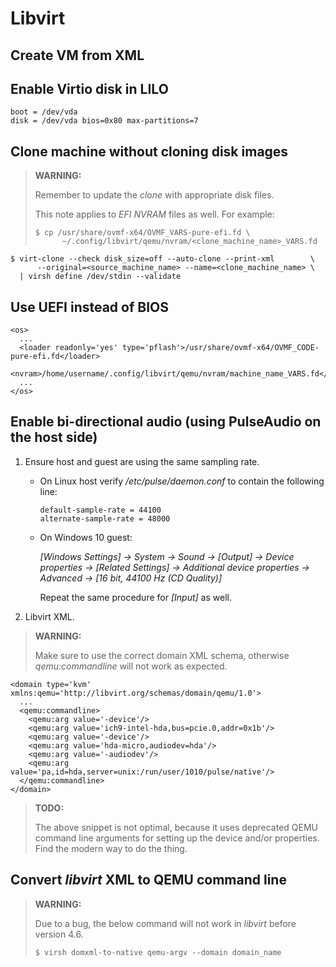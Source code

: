 Libvirt
=======

## Create VM from XML

## Enable Virtio disk in LILO

```
boot = /dev/vda
disk = /dev/vda bios=0x80 max-partitions=7
```

## Clone machine without cloning disk images

> **WARNING:**
>
> Remember to update the _clone_ with appropriate disk files.
>
> This note applies to _EFI NVRAM_ files as well.
> For example:
>
>     $ cp /usr/share/ovmf-x64/OVMF_VARS-pure-efi.fd \
>           ~/.config/libvirt/qemu/nvram/<clone_machine_name>_VARS.fd

```
$ virt-clone --check disk_size=off --auto-clone --print-xml        \
      --original=<source_machine_name> --name=<clone_machine_name> \
  | virsh define /dev/stdin --validate
```

## Use UEFI instead of BIOS

```
<os>
  ...
  <loader readonly='yes' type='pflash'>/usr/share/ovmf-x64/OVMF_CODE-pure-efi.fd</loader>
  <nvram>/home/username/.config/libvirt/qemu/nvram/machine_name_VARS.fd</nvram>
  ...
</os>
```

## Enable bi-directional audio (using PulseAudio on the host side)

1. Ensure host and guest are using the same sampling rate.

   - On Linux host verify _/etc/pulse/daemon.conf_ to contain the following line:

         default-sample-rate = 44100
         alternate-sample-rate = 48000

   - On Windows 10 guest:

       _[Windows Settings] -> System -> Sound -> [Output] -> Device properties -> [Related Settings] ->_
       _Additional device properties -> Advanced -> [16 bit, 44100 Hz (CD Quality)]_

       Repeat the same procedure for _[Input]_ as well.

2. Libvirt XML.

> **WARNING:**
> 
> Make sure to use the correct domain XML schema, otherwise _qemu:commandline_
> will not work as expected.

```
<domain type='kvm' xmlns:qemu='http://libvirt.org/schemas/domain/qemu/1.0'>
  ...
  <qemu:commandline>
    <qemu:arg value='-device'/>
    <qemu:arg value='ich9-intel-hda,bus=pcie.0,addr=0x1b'/>
    <qemu:arg value='-device'/>
    <qemu:arg value='hda-micro,audiodev=hda'/>
    <qemu:arg value='-audiodev'/>
    <qemu:arg value='pa,id=hda,server=unix:/run/user/1010/pulse/native'/>
  </qemu:commandline>
</domain>
```

> **TODO:**
> 
> The above snippet is not optimal, because it uses deprecated QEMU command line
> arguments for setting up the device and/or properties.
> Find the modern way to do the thing.

## Convert _libvirt_ XML to QEMU command line

> **WARNING:**
> 
> Due to a bug, the below command will not work in _libvirt_ before version 4.6.
> 
> `$ virsh domxml-to-native qemu-argv --domain domain_name`
